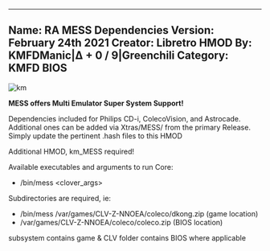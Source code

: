 ﻿-----------------------
Name: RA MESS Dependencies
Version: February 24th 2021
Creator: Libretro
HMOD By: KMFDManic|∆ + 0 / 9|Greenchili
Category: KMFD BIOS
-----------------------
![km](https://i.imgur.com/glxCCx5.png)

**MESS offers Multi Emulator Super System Support!**

Dependencies included for Philips CD-i, ColecoVision, and Astrocade.  Additional ones can be added via
Xtras/MESS/ from the primary Release.  Simply update the pertinent .hash files to this HMOD

Additional HMOD, km_MESS required!

Available executables and arguments to run Core:
- /bin/mess <rom> <clover_args>

Subdirectories are required, ie: 

- /bin/mess /var/games/CLV-Z-NNOEA/coleco/dkong.zip (game location)
- /var/games/CLV-Z-NNOEA/coleco/coleco.zip (BIOS location)

subsystem contains game & CLV folder contains BIOS where applicable
